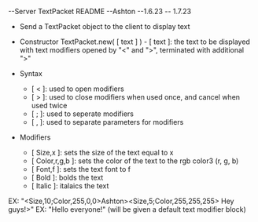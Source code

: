 --Server TextPacket README
--Ashton
--1.6.23 -- 1.7.23

- Send a TextPacket object to the client to display text

- Constructor
	TextPacket.new( [ text ] )
		- [ text ]: the text to be displayed with text modifiers opened by "<" and ">", terminated with additional ">"

- Syntax
	- [ < ]: used to open modifiers
	- [ > ]: used to close modifiers when used once, and cancel when used twice
	- [ ; ]: used to seperate modifiers
	- [ , ]: used to separate parameters for modifiers

- Modifiers
	- [ Size,x ]: 	   sets the size of the text equal to x
	- [ Color,r,g,b ]: sets the color of the text to the rgb color3 (r, g, b)
	- [ Font,f ]: 	   sets the text font to f
	- [ Bold ]:		   bolds the text
	- [ Italic ]:	   italaics the text
	
 EX: "<Size,10;Color,255,0,0>Ashton><Size,5;Color,255,255,255> Hey guys!>"
 EX: "Hello everyone!" (will be given a default text modifier block)